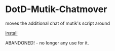# DotD-Mutik-Chatmover
moves the additional chat of mutik's script around

[install](https://github.com/Idrinth/DotD-Mutik-Chatmover/raw/master/dotd-mutik-chatmover.user.js)


ABANDONED! - no longer any use for it.
